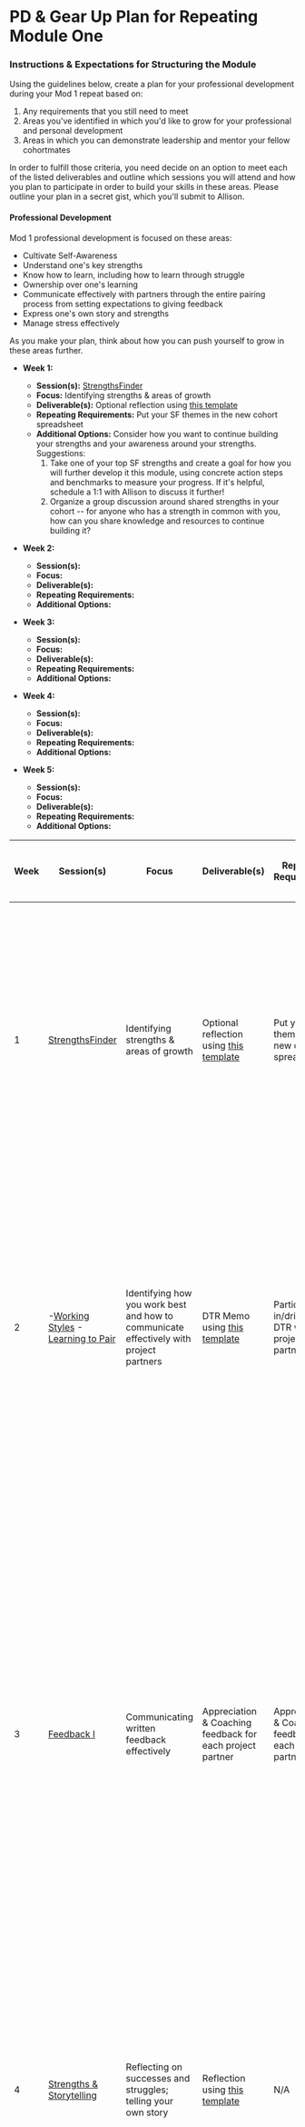 # PD & Gear Up Plan for Repeating Module One

### Instructions & Expectations for Structuring the Module
Using the guidelines below, create a plan for your professional development during your Mod 1 repeat based on:

1. Any requirements that you still need to meet 
2. Areas you've identified in which you'd like to grow for your professional and personal development
3. Areas in which you can demonstrate leadership and mentor your fellow cohortmates

In order to fulfill those criteria, you need decide on an option to meet each of the listed deliverables and outline which sessions you will attend and how you plan to participate in order to build your skills in these areas. Please outline your plan in a secret gist, which you'll submit to Allison. 

#### Professional Development
Mod 1 professional development is focused on these areas:

* Cultivate Self-Awareness
* Understand one's key strengths
* Know how to learn, including how to learn through struggle
* Ownership over one's learning
* Communicate effectively with partners through the entire pairing process from setting expectations to giving feedback
* Express one's own story and strengths
* Manage stress effectively

As you make your plan, think about how you can push yourself to grow in these areas further.

* **Week 1:**
   * **Session(s):** [StrengthsFinder](https://github.com/turingschool/career-development-curriculum/blob/master/module_one/intro_strengthsfinder_session.md)
   * **Focus:** Identifying strengths & areas of growth
   * **Deliverable(s):** Optional reflection using [this template](https://github.com/turingschool/career-development-curriculum/blob/master/module_one/strengths_reflection_guidelines.md)
   * **Repeating Requirements:** Put your SF themes in the new cohort spreadsheet
   * **Additional Options:** Consider how you want to continue building your strengths and your awareness around your strengths. Suggestions:
      1. Take one of your top SF strengths and create a goal for how you will further develop it this module, using concrete action steps and benchmarks to measure your progress. If it's helpful, schedule a 1:1 with Allison to discuss it further!
      2. Organize a group discussion around shared strengths in your cohort -- for anyone who has a strength in common with you, how can you share knowledge and resources to continue building it?
      
* **Week 2:**
   * **Session(s):** 
   * **Focus:** 
   * **Deliverable(s):** 
   * **Repeating Requirements:** 
   * **Additional Options:** 
   
* **Week 3:**
   * **Session(s):** 
   * **Focus:** 
   * **Deliverable(s):** 
   * **Repeating Requirements:** 
   * **Additional Options:** 
   
* **Week 4:**
   * **Session(s):** 
   * **Focus:** 
   * **Deliverable(s):** 
   * **Repeating Requirements:** 
   * **Additional Options:** 
   
* **Week 5:**
   * **Session(s):** 
   * **Focus:** 
   * **Deliverable(s):** 
   * **Repeating Requirements:** 
   * **Additional Options:** 

| Week 	| Session(s) 	| Focus 	| Deliverable(s) 	| Repeating Requirements 	|  Additional Options *(as this suggests, it's optional if you've already fulfilled module requirements)* 	|
|------	|-----------------------------------------------------------------------------------------------------------------------------------------------------------------------------------------------------------------------------------------------------------	|----------------------------------------------------------------------------------------	|--------------------------------------------------------------------------------------------------------------------------------------------------------------------	|---------------------------------------------------------------------------------	|----------------------------------------------------------------------------------------------------------------------------------------------------------------------------------------------------------------------------------------------------------------------------------------------------------------------------------------------------------------------------------------------------------------------------------------------------------------------------------------------------------------------------------------------------------------------------------------------------------------------------------------------------------------------------------------------------------------------------------------------------------------------------------------------------------------------------------------------------------------------------------------------------------------------------------------------------------------------------------------------------------------------------------------------------------------	|
| 1 	| [StrengthsFinder](https://github.com/turingschool/career-development-curriculum/blob/master/module_one/intro_strengthsfinder_session.md) 	| Identifying strengths & areas of growth 	| Optional reflection using [this template](https://github.com/turingschool/career-development-curriculum/blob/master/module_one/strengths_reflection_guidelines.md) 	| Put your SF themes in the new cohort spreadsheet 	| Consider how you want to continue building your strengths and your awareness around your strengths. Suggestions:  1. Take one of your top SF strengths and create a goal for how you will further develop it this module, using concrete action steps and benchmarks to measure your progress. If it's helpful, schedule a 1:1 with Allison to discuss it further!  2. Organize a group discussion around shared strengths in your cohort -- for anyone who has a strength in common with you, how can you share knowledge and resources to continue building it? 	|
| 2 	| -[Working Styles](https://github.com/turingschool/career-development-curriculum/blob/master/module_one/working_styles.md)   -[Learning to Pair](https://github.com/turingschool/career-development-curriculum/blob/master/module_one/learning_to_pair.md) 	| Identifying how you work best and how to communicate effectively with project partners 	| DTR Memo using [this template](https://github.com/turingschool/career-development-curriculum/blob/master/module_one/dtr_guidelines_memo.md) 	| Participate in/drive the DTR with project partners 	| Consider your abilities as a collaborator. What do you want to improve? Suggestions:  1. Do the opposite of what you did in your most recent paired project, i.e., if you were the driver, be the navigator, or vice versa. If you usually take the lead in discussing a problem, listen to your partner's ideas first. Switching up your role frequently will allow you to build different skills.  2. Push yourself to learn something new and teach it to your partner in regards to the project.   3. Based on the DTR with your partner, create a plan to help your partner with an area they identify as a weakness in the project.  	|
| 3 	| [Feedback I](https://github.com/turingschool/career-development-curriculum/blob/master/module_one/feedback_i.md) 	| Communicating written feedback effectively 	| Appreciation & Coaching feedback for each project partner 	| Appreciation & Coaching feedback for each project partner 	| Consider any weak points you have in communicating feedback -- is there anything you'd like to work on to get better here? How do you want to do that? Suggestions:  1. Write down all your feedback for your partner in whatever words come most naturally. Then, analyze each phrase to see how you can reword it to come even closer to your intent and match with the principles of being specific, actionable, and kind before sending it in.  2. Schedule a follow-up conversation with your partner to break down the feedback in person.  Reflect on your reactions to feedback and make a plan to build that skill. Suggestions:  1. Each time you receive feedback on a project, create one concrete goal that you will work towards to improve in the skills mentioned in the feedback. Decide what next steps you will take to improve and when you hope to achieve that goal by.  2. Recognize when you're feeling triggered and make a plan for managing those emotions to help you discover the root cause underneath that triggering feeling.  	|
| 4 	| [Strengths & Storytelling](https://github.com/turingschool/career-development-curriculum/blob/master/module_one/strengths_and_storytelling.md) 	| Reflecting on successes and struggles; telling your own story 	| Reflection using [this template](https://github.com/turingschool/career-development-curriculum/blob/master/module_one/strengths_storytelling_reflection.md) 	| N/A 	| Consider your storytelling abilities and where you'd like to grow in your ability to communicate about yourself. Suggestions:  1. Complete this [new reflection](https://github.com/turingschool/career-development-curriculum/blob/master/module_one/strengths_storytelling_follow-up.md).  2. Sign up to do an additional lightning talk at Wrap Up or during your group retro to work on your speaking skills.  3. Lead a discussion/activity during your group retro that will help you and your cohortmates get to know each other better.  	|
| 5 	| [Developer Identity](https://github.com/turingschool/career-development-curriculum/blob/master/module_one/developer_identity.md) 	| Creating an effective brand to tell your professional story 	| -Updated LinkedIn profile, including headshot, headline, summary, and Turing listed  -Census profile created 	| LinkedIn must be updated with everything listed; Census profile must be created 	| Consider how you can continue to build your brand. Suggestions:  1. Decide on an additional branding tool and make a plan to start building it out this module (Twitter/social media, blog, personal site, add to LinkedIn, etc.).  2. On LinkedIn, endorse the skills of those in your cohort and write a recommendation for someone you've worked with. Ask them to write a recommendation/endorse you in return. 	|                                
#### Gear Ups 
You are expected to attend **all** Gear Ups, and you are encouraged to take on a leadership/facilitator role in group discussions. Sessions:

* **Week 1:** [Health & Wellness](https://github.com/turingschool/gear-up/blob/master/Mod1_Week1_mental_health_101.md)
    * **Option 1:** Take the lead on your group's self-care toolkits discussion
    * **Option 2:** Decide on a way to remind your cohort about self-care throughout the module. Example: Share what you and your accountabilibuddy are doing for self-care with the entire cohort.
    * **Option 3:** Organize 1-2 wellness activities to do with your cohort during the module. Consider teaming up with another person repeating in your module. 
* **Week 3:** Code: [Debugging the Gender Gap](https://github.com/turingschool/gear-up/blob/master/Mod1_Week3_Code_debugging_compact_version.md)
     * **Option 1:** Take the lead in your breakout group's discussion.
     * **Option 2:** Organize follow-up discussions on diversity issues in tech in your cohort. Consider teaming up with another person repeating in your module.
* **Week 5:** Mod 4-led Choice session 
     * This session will be different than the session you attended last mod, and there are no alternative options for you to choose here
 
### Outline for Plan
Copy this outline into the gist you'll submit and fill it out according to your goals and requirements.

#### PD Focus

1. Which sessions will you attend?

2. How do you plan to challenge yourself this module to grow in your professional development? What next steps do you need to take to accomplish that?

3. What requirements will you complete this module (Note: If you did not meet all requirements at the end of last module, you will need to fulfill them this module)?

4. What additional options do you want to take on this module to further your professional development? Are there any options in these key areas that you'd like to take on that weren't listed?

5. How will you know at the end of this module that you have successfully completed your professional development goals?

#### Gear Up Focus

1. What role will you take on for the Health & Wellness Gear Up?

2. What role will you take on for the Code: Debugging the Gender Gap Gear Up?

3. How else would you like to contribute to Gear Up discussions this module?

